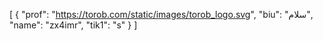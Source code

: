 [
  {
    "prof": "https://torob.com/static/images/torob_logo.svg",
    "biu": "سلام",
    "name": "zx4imr",
    "tik1": "s"
  }
]
